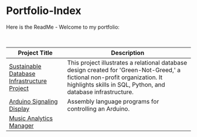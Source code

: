 # Portfolio-Index

Here is the ReadMe - Welcome to my portfolio:

<br>

| Project Title | Description |
| ----------------------------------------------- | --------------- |
| [Sustainable Database Infrastructure Project](https://github.com/NeddTheRedd/GNG-Company-Database) | This project illustrates a relational database design created for 'Green-Not-Greed,' a fictional non-profit organization. It highlights skills in SQL, Python, and database infrastructure. |
| [Arduino Signaling Display](https://github.com/NeddTheRedd/Arduino-LCD) | Assembly language programs for controlling an Arduino. |
| [Music Analytics Manager](https://github.com/NeddTheRedd/Music-Analytics_C-Python) |                 |


